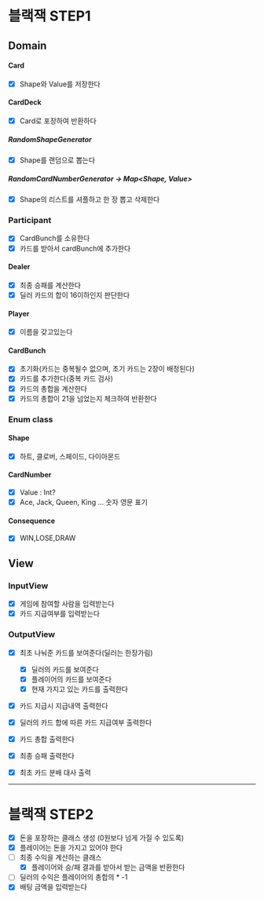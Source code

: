 # 블랙잭 STEP1

## Domain
#### Card
- [X] Shape와 Value를 저장한다

#### CardDeck 
  - [x] Card로 포장하여 반환하다
  ##### RandomShapeGenerator
  - [x] Shape를 랜덤으로 뽑는다
  ##### RandomCardNumberGenerator -> Map<Shape, Value>
  - [x] Shape의 리스트를 셔플하고 한 장 뽑고 삭제한다
 

### Participant
- [x] CardBunch를 소유한다
- [x] 카드를 받아서 cardBunch에 추가한다

#### Dealer
- [x] 최종 승패를 계산한다
- [x] 딜러 카드의 합이 16이하인지 판단한다

#### Player
- [x] 이름을 갖고있는다

#### CardBunch
- [x] 초기화(카드는 중복될수 없으며, 초기 카드는 2장이 배정된다) 
- [x] 카드를 추가한다(중복 카드 검사)
- [x] 카드의 총합을 계산한다
- [x] 카드의 총합이 21을 넘었는지 체크하여 반환한다

### Enum class
#### Shape
- [x] 하트, 클로버, 스페이드, 다이아몬드
#### CardNumber
- [x] Value : Int?
- [x] Ace, Jack, Queen, King ... 숫자 영문 표기
#### Consequence
- [x] WIN,LOSE,DRAW

## View
### InputView
- [x] 게임에 참여할 사람을 입력받는다
- [x] 카드 지급여부를 입력받는다
    
### OutputView
- [x] 최초 나눠준 카드를 보여준다(딜러는 한장가림)
  - [x] 딜러의 카드를 보여준다
  - [x] 플레이어의 카드를 보여준다
  - [x] 현재 가지고 있는 카드를 출력한다

- [x] 카드 지급시 지급내역 출력한다
  
- [x] 딜러의 카드 합에 따른 카드 지급여부 출력한다

- [x] 카드 총합 출력한다

- [x] 최종 승패 출력한다

- [x] 최초 카드 분배 대사 출력

---

# 블랙잭 STEP2
- [X] 돈을 포장하는 클래스 생성 (0원보다 넘게 가질 수 있도록)
- [x] 플레이어는 돈을 가지고 있어야 한다
- [ ] 최종 수익을 계산하는 클래스 
  - [X] 플레이어와 승/패 결과를 받아서 받는 금액을 반환한다
- [ ] 딜러의 수익은 플레이어의 총합의 * -1
- [X] 배팅 금액을 입력받는다
